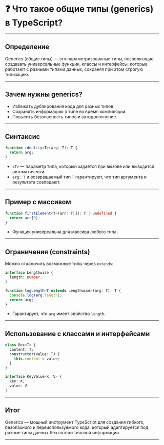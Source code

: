 # ❓ Что такое общие типы (generics) в TypeScript?

---

## Определение

Generics (общие типы) — это параметризованные типы, позволяющие создавать универсальные функции, классы и интерфейсы, которые работают с разными типами данных, сохраняя при этом строгую типизацию.

---

## Зачем нужны generics?

- Избежать дублирования кода для разных типов.  
- Сохранять информацию о типе во время компиляции.  
- Повысить безопасность типов и автодополнение.

---

## Синтаксис

```ts
function identity<T>(arg: T): T {
  return arg;
}
```

- `<T>` — параметр типа, который задаётся при вызове или выводится автоматически.
- `arg: T` и возвращаемый тип `T` гарантируют, что тип аргумента и результата совпадают.

---

## Пример с массивом

```ts
function firstElement<T>(arr: T[]): T | undefined {
  return arr[0];
}
```

- Функция универсальна для массива любого типа.

---

## Ограничения (constraints)

Можно ограничить возможные типы через `extends`:

```ts
interface Lengthwise {
  length: number;
}

function logLength<T extends Lengthwise>(arg: T): T {
  console.log(arg.length);
  return arg;
}
```

- Гарантирует, что `arg` имеет свойство `length`.

---

## Использование с классами и интерфейсами

```ts
class Box<T> {
  content: T;
  constructor(value: T) {
    this.content = value;
  }
}

interface KeyValue<K, V> {
  key: K;
  value: V;
}
```

---

## Итог

Generics — мощный инструмент TypeScript для создания гибкого, безопасного и переиспользуемого кода, который адаптируется под разные типы данных без потери типовой информации.

---
